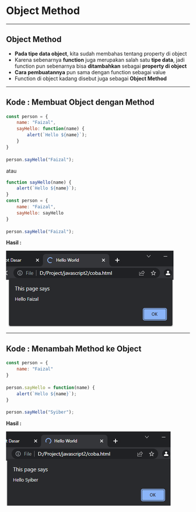 # Object Method

---

## Object Method

- **Pada tipe data object**, kita sudah membahas tentang property di object
- Karena sebenarnya **function** juga merupakan salah satu **tipe data**, jadi function pun sebenarnya bisa **ditambahkan** sebagai **property di object**
- **Cara pembuatannya** pun sama dengan function sebagai value
- Function di object kadang disebut juga sebagai **Object Method**

---

## Kode : Membuat Object dengan Method

```js
const person = {
    name: "Faizal",
    sayHello: function(name) {
        alert(`Hello ${name}`);
    }
}

person.sayHello("Faizal");
```

atau

```js
function sayHello(name) {
    alert(`Hello ${name}`);
}
const person = {
    name: "Faizal",
    sayHello: sayHello
}

person.sayHello("Faizal");
```

**Hasil :**

![1](../assets/img/50/1.PNG)

---

## Kode : Menambah Method ke Object

```js
const person = {
    name: "Faizal"
}

person.sayHello = function(name) {
    alert(`Hello ${name}`);
}

person.sayHello("Syiber");
```

**Hasil :**

![2](../assets/img/50/2.PNG)

